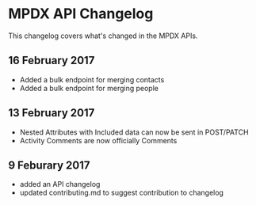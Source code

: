 # MPDX API Changelog

This changelog covers what's changed in the MPDX APIs.

## 16 February 2017
- Added a bulk endpoint for merging contacts
- Added a bulk endpoint for merging people

## 13 February 2017
- Nested Attributes with Included data can now be sent in POST/PATCH
- Activity Comments are now officially Comments

## 9 Feburary 2017

- added an API changelog
- updated contributing.md to suggest contribution to changelog
